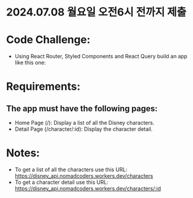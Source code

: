 # 2024.07.08 월요일 오전6시 전까지 제출

# Code Challenge:

- Using React Router, Styled Components and React Query build an app like this one:

# Requirements:

## The app must have the following pages:

- Home Page (/): Display a list of all the Disney characters.
- Detail Page (/character/:id): Display the character detail.

# Notes:

- To get a list of all the characters use this URL: https://disney_api.nomadcoders.workers.dev/characters
- To get a character detail use this URL: https://disney_api.nomadcoders.workers.dev/characters/:id
